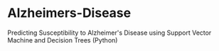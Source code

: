 # Alzheimers-Disease
Predicting Susceptibility to Alzheimer's Disease using Support Vector Machine and Decision Trees (Python)
